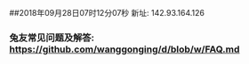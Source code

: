 ##2018年09月28日07时12分07秒 新址: 142.93.164.126
### 兔友常见问题及解答: https://github.com/wanggonging/d/blob/w/FAQ.md
